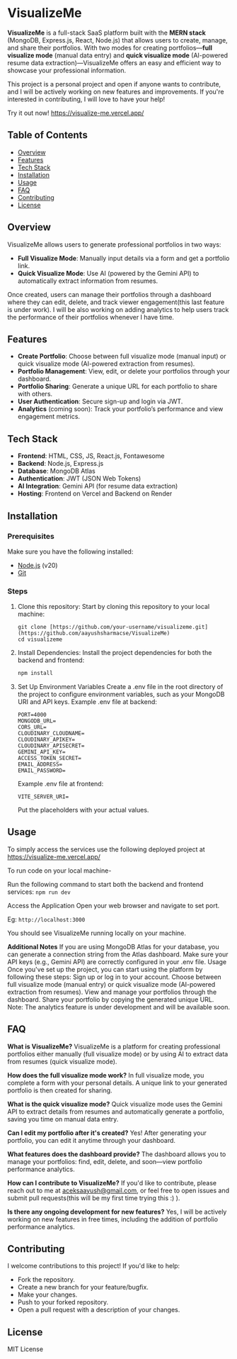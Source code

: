 # VisualizeMe

**VisualizeMe** is a full-stack SaaS platform built with the **MERN stack** (MongoDB, Express.js, React, Node.js) that allows users to create, manage, and share their portfolios. With two modes for creating portfolios—**full visualize mode** (manual data entry) and **quick visualize mode** (AI-powered resume data extraction)—VisualizeMe offers an easy and efficient way to showcase your professional information.

This project is a personal project and open if anyone wants to contribute, and I will be actively working on new features and improvements. If you're interested in contributing, I will love to have your help!

Try it out now! https://visualize-me.vercel.app/

## Table of Contents
- [Overview](#overview)
- [Features](#features)
- [Tech Stack](#tech-stack)
- [Installation](#installation)
- [Usage](#usage)
- [FAQ](#faq)
- [Contributing](#contributing)
- [License](#license)

## Overview

VisualizeMe allows users to generate professional portfolios in two ways:

- **Full Visualize Mode**: Manually input details via a form and get a portfolio link.
- **Quick Visualize Mode**: Use AI (powered by the Gemini API) to automatically extract information from resumes.

Once created, users can manage their portfolios through a dashboard where they can edit, delete, and track viewer engagement(this last feature is under work). I will be also working on adding analytics to help users track the performance of their portfolios whenever I have time.

## Features

- **Create Portfolio**: Choose between full visualize mode (manual input) or quick visualize mode (AI-powered extraction from resumes).
- **Portfolio Management**: View, edit, or delete your portfolios through your dashboard.
- **Portfolio Sharing**: Generate a unique URL for each portfolio to share with others.
- **User Authentication**: Secure sign-up and login via JWT.
- **Analytics** (coming soon): Track your portfolio’s performance and view engagement metrics.

## Tech Stack

- **Frontend**: HTML, CSS, JS, React.js, Fontawesome
- **Backend**: Node.js, Express.js
- **Database**: MongoDB Atlas
- **Authentication**: JWT (JSON Web Tokens)
- **AI Integration**: Gemini API (for resume data extraction)
- **Hosting**: Frontend on Vercel and Backend on Render

## Installation

### Prerequisites

Make sure you have the following installed:
- [Node.js](https://nodejs.org/) (v20)
- [Git](https://git-scm.com/)

### Steps

1. Clone this repository:
   Start by cloning this repository to your local machine:
   ```
   git clone [https://github.com/your-username/visualizeme.git](https://github.com/aayushsharmacse/VisualizeMe)
   cd visualizeme
   
2. Install Dependencies:
   Install the project dependencies for both the backend and frontend:
   ```bash
   npm install
   
3. Set Up Environment Variables
   Create a .env file in the root directory of the project to configure environment variables, such as your MongoDB URI and API keys.
   Example .env file at backend:
    ```
    PORT=4000
    MONGODB_URL=
    CORS_URL=
    CLOUDINARY_CLOUDNAME=
    CLOUDINARY_APIKEY=
    CLOUDINARY_APISECRET=
    GEMINI_API_KEY=
    ACCESS_TOKEN_SECRET=
    EMAIL_ADDRESS=
    EMAIL_PASSWORD=
    ```

   Example .env file at frontend:
    ```
    VITE_SERVER_URI=
    ```
    
    Put the placeholders with your actual values.

## Usage
  To simply access the services use the following deployed project at https://visualize-me.vercel.app/

  To run code on your local machine-
  
  Run the following command to start both the backend and frontend services:
    ```
    npm run dev
    ```
    
  Access the Application
  Open your web browser and navigate to set port.
  
  Eg:
    ```
    http://localhost:3000
    ```
    
  You should see VisualizeMe running locally on your machine.

  __Additional Notes__
  If you are using MongoDB Atlas for your database, you can generate a connection string from the Atlas dashboard.
  Make sure your API keys (e.g., Gemini API) are correctly configured in your .env file.
  Usage
  Once you've set up the project, you can start using the platform by following these steps:
  Sign up or log in to your account.
  Choose between full visualize mode (manual entry) or quick visualize mode (AI-powered extraction from resumes).
  View and manage your portfolios through the dashboard.
  Share your portfolio by copying the generated unique URL.
  Note:
  The analytics feature is under development and will be available soon.
## FAQ
  **What is VisualizeMe?**
  VisualizeMe is a platform for creating professional portfolios either manually (full visualize mode) or by using AI to extract data from resumes (quick visualize mode).

  **How does the full visualize mode work?**
  In full visualize mode, you complete a form with your personal details. A unique link to your generated portfolio is then created for sharing.

  **What is the quick visualize mode?**
  Quick visualize mode uses the Gemini API to extract details from resumes and automatically generate a portfolio, saving you time on manual data entry.

  **Can I edit my portfolio after it's created?**
  Yes! After generating your portfolio, you can edit it anytime through your dashboard.

  **What features does the dashboard provide?**
  The dashboard allows you to manage your portfolios: find, edit, delete, and soon—view portfolio performance analytics.

  **How can I contribute to VisualizeMe?**
  If you'd like to contribute, please reach out to me at aceksaayush@gmail.com, or feel free to open issues and submit pull requests(this will be my first time trying this :) ).

  **Is there any ongoing development for new features?**
  Yes, I will be actively working on new features in free times, including the addition of portfolio performance analytics.

## Contributing
  I welcome contributions to this project! If you'd like to help:
  - Fork the repository.
  - Create a new branch for your feature/bugfix.
  - Make your changes.
  - Push to your forked repository.
  - Open a pull request with a description of your changes.

## License
   MIT License
  
